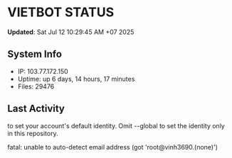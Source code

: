 # VIETBOT STATUS
**Updated**: Sat Jul 12 10:29:45 AM +07 2025

## System Info
- IP: 103.77.172.150
- Uptime: up 6 days, 14 hours, 17 minutes
- Files: 29476

## Last Activity

to set your account's default identity.
Omit --global to set the identity only in this repository.

fatal: unable to auto-detect email address (got 'root@vinh3690.(none)')
